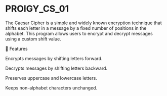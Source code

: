 # PROIGY_CS_01
The Caesar Cipher is a simple and widely known encryption technique that shifts each letter in a message by a fixed number of positions in the alphabet. This program allows users to encrypt and decrypt messages using a custom shift value.

🚀 Features

Encrypts messages by shifting letters forward.

Decrypts messages by shifting letters backward.

Preserves uppercase and lowercase letters.

Keeps non-alphabet characters unchanged.
